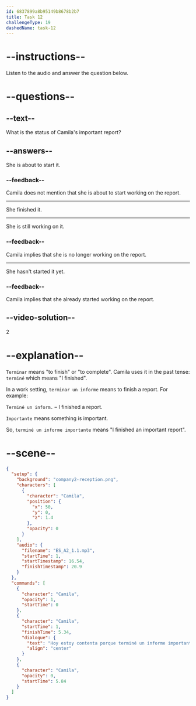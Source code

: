 ```yaml
---
id: 6837899a8b95149b8678b2b7
title: Task 12
challengeType: 19
dashedName: task-12
---
```


<!-- (Audio) Camila: Hoy estoy contenta porque terminé un informe importante. -->

# --instructions--

Listen to the audio and answer the question below.

# --questions--

## --text--

What is the status of Camila's important report?

## --answers--

She is about to start it.

### --feedback--

Camila does not mention that she is about to start working on the report.

---

She finished it.

---

She is still working on it.

### --feedback--

Camila implies that she is no longer working on the report.

---

She hasn't started it yet.

### --feedback--

Camila implies that she already started working on the report.

## --video-solution--

2

# --explanation--

`Terminar` means "to finish" or "to complete". Camila uses it in the past tense: `terminé` which means "I finished".

In a work setting, `terminar un informe` means to finish a report. For example:

`Terminé un inform.` – I finished a report.

`Importante` means something is important.

So, `terminé un informe importante` means "I finished an important report".

# --scene--

```json
{
  "setup": {
    "background": "company2-reception.png",
    "characters": [
      {
        "character": "Camila",
        "position": {
          "x": 50,
          "y": 0,
          "z": 1.4
        },
        "opacity": 0
      }
    ],
    "audio": {
      "filename": "ES_A2_1.1.mp3",
      "startTime": 1,
      "startTimestamp": 16.54,
      "finishTimestamp": 20.9
    }
  },
  "commands": [
    {
      "character": "Camila",
      "opacity": 1,
      "startTime": 0
    },
    {
      "character": "Camila",
      "startTime": 1,
      "finishTime": 5.34,
      "dialogue": {
        "text": "Hoy estoy contenta porque terminé un informe importante.",
        "align": "center"
      }
    },
    {
      "character": "Camila",
      "opacity": 0,
      "startTime": 5.84
    }
  ]
}
```
